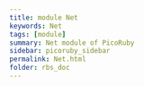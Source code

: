 ```yaml
---
title: module Net
keywords: Net
tags: [module]
summary: Net module of PicoRuby
sidebar: picoruby_sidebar
permalink: Net.html
folder: rbs_doc
---
```

